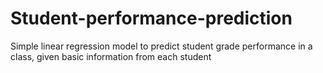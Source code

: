 # Student-performance-prediction
Simple linear regression model to predict student grade performance in a class, given basic information from each student
